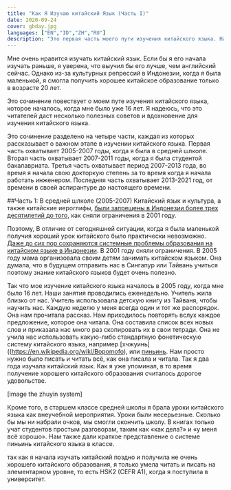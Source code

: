 ```yaml
---
title: "Как Я Изучаю китайский Язык (Часть I)"
date: 2020-09-24
cover: gbday.jpg
languages: ["EN","ID","ZH","RU"]
description: "Это первая часть моего пути изучения китайского языка. Надеюсь, что это читателей даст несколько полезных советов и вдохновение для изучения китайского языка.
---
```


Мне очень нравится изучать китайский язык. Если бы я его начала изучать раньше, я уверена, что выучил бы его лучше, чем английский сейчас. Однако из-за культурных репрессий в Индонезии, когда я была маленькой, я смогла получить хорошее китайское образование только в возрасте 20 лет. 

Это сочинение повествует о моем путе изучения китайского языка, которое началось, когда мне было уже 16 лет. Я надеюсь, что это читателей даст несколько полезных советов и вдохновение для изучения китайского языка.

Это сочинение разделено на четыре части, каждая из которых рассказывает о важном этапе в изучении китайского языка. Первая часть охватывает 2005-2007 годы, когда я была в средней шлколе. Вторая часть охватывает 2007-2011 годы, когда я была студентой бакалавриата. Третья часть охватывает период 2007-2013 года, во время я начала свою докторкую степень за то время когда я начала работать инженером. Последняя часть охватывает 2013-2021 год, от времени в своей аспирантуре до настоящего времени.

##Часть 1: В средней шлколе (2005-2007)
Китайский язык и культура, а также китайские иероглифы, [были запрещены в Индонезии более трех десятилетий до того,](https://en.wikipedia.org/wiki/Legislation_on_Chinese_Indonesians) как сняли ограничения в 2001 году. 
  
Поэтому, В отличие от сегодняшней ситуации, когда я была маленькой получия хороший урок китайского было практически невозможно. [Даже до сих пор сохраняются системные проблемы образования на китайском языке в Индонезии](https://www.thejakartapost.com/academia/2021/08/19/indonesia-tries-to-embrace-chinese-language-but-problems-persist.html). В 2001 году сняли ограничения. В 2005 году мама организовала своим детям занимать китайском языком. Она думала, что в будущем отправить нас в Сингапур или Тайвань учиться поэтому знание китайского языков будет очень полезно. 

Так что мое изучение китайского языка началось в 2005 году, когда мне было 16 лет. Наши занятия проводились еженедельно. Учитель жила близко от нас. Учитель использовала детскую книгу из Тайваня, чтобы научить нас. Каждую неделю у меня всегда один и тот же распорядок. Она нам прочитала рассказ. Нам приходилось повторять вслух каждое предложение, которое она читала. Она составила список всех новых слов и приказала нас много раз скопировать их в свои тетради. Она не учила нас использовать какую-либо стандартную фонетическую систему китайского языка, например [хчжуинь]((https://en.wikipedia.org/wiki/Bopomofo), или [пиньинь](https://en.wikipedia.org/wiki/Pinyin). Нам просто нужно было писать и читать всё, как она писала и читала. Так я два года изучала китайский язык. Как я уже упоминал, в то время получение хорошего китайского образования считалось дорогое удовольстве.

[image the zhuyin system]  

Кроме того, в старшем классе средней школы я брала уроки китайского языка как внеучебной мероприятия. Уроки были несерьезные. Cколько бы мы ни набрали очков, мы смогли окончить школу. В книгах только учат студентов простым разговорам, таким как «как дела?» и «у меня всё хорошо». Нам также дали краткое представление о системе пиньинь китайского языка в классе.

так как я начала изучать китайский поздно и получила не очень хорошего китайского образования, я только умела читать и писать на элементарном уровне, то есть HSK2 (CEFR A1), когда я поступила в университет.







 



